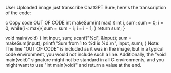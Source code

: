 User
Uploaded image
just transcribe
ChatGPT
Sure, here's the transcription of the code:

c
Copy code
OUT OF CODE
int makeSum(int max) {
    int i, sum;
    sum = 0;
    i = 0;
    while(i < max){
        sum = sum + i;
        i = i + 1;
    }
    return sum;
}

void main(void) {
    int input, sum;
    scanf("%d", &input);
    sum = makeSum(input);
    printf("Sum from 1 to %d is %d.\n", input, sum);
}
Note: The line "OUT OF CODE" is included as it was in the image, but in a typical code environment, you would not include such a line. Additionally, the "void main(void)" signature might not be standard in all C environments, and you might want to use "int main(void)" and return a value at the end.